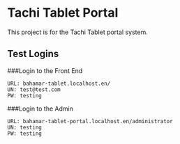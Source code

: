 # Tachi Tablet Portal

This project is for the Tachi Tablet portal system.

## Test Logins

###Login to the Front End
```
URL: bahamar-tablet.localhost.en/
UN: test@test.com
PW: testing
```

###Login to the Admin
```
URL: bahamar-tablet-portal.localhost.en/administrator
UN: testing
PW: testing
```

